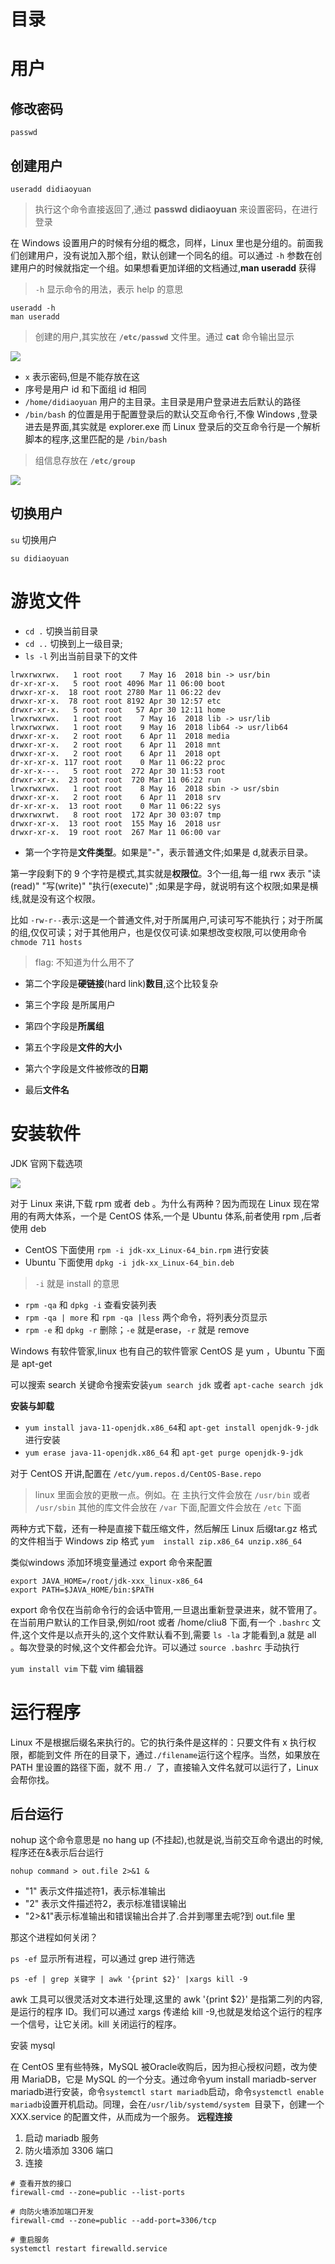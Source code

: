 # 目录

# 用户

## 修改密码

```shell
passwd
```

## 创建用户

```shell
useradd didiaoyuan
```

> 执行这个命令直接返回了,通过 **passwd didiaoyuan** 来设置密码，在进行登录

在 Windows 设置用户的时候有分组的概念，同样，Linux 里也是分组的。前面我们创建用户，没有说加入那个组，默认创建一个同名的组。可以通过 `-h` 参数在创建用户的时候就指定一个组。如果想看更加详细的文档通过,**man useradd** 获得

> `-h` 显示命令的用法，表示 help 的意思
```shell
useradd -h
man useradd
```

> 创建的用户,其实放在 **`/etc/passwd`** 文件里。通过 **cat** 命令输出显示

![](http://ww1.sinaimg.cn/mw690/006rAlqhly1g2kxiv6wlsj30dj0bb3zf.jpg)

- `x` 表示密码,但是不能存放在这
- 序号是用户 id 和下面组 id 相同
- `/home/didiaoyuan` 用户的主目录。主目录是用户登录进去后默认的路径
- `/bin/bash` 的位置是用于配置登录后的默认交互命令行,不像 Windows ,登录进去是界面,其实就是 explorer.exe 而 Linux 登录后的交互命令行是一个解析脚本的程序,这里匹配的是 `/bin/bash`


> 组信息存放在 **`/etc/group`**

![](http://ww1.sinaimg.cn/mw690/006rAlqhly1g2kxnu9srfj307v06cq30.jpg)

## 切换用户

`su` 切换用户
```shell
su didiaoyuan
```

# 游览文件

- `cd .` 切换当前目录
- `cd ..` 切换到上一级目录;
- `ls -l` 列出当前目录下的文件

```shell
lrwxrwxrwx.   1 root root    7 May 16  2018 bin -> usr/bin
dr-xr-xr-x.   5 root root 4096 Mar 11 06:00 boot
drwxr-xr-x.  18 root root 2780 Mar 11 06:22 dev
drwxr-xr-x.  78 root root 8192 Apr 30 12:57 etc
drwxr-xr-x.   5 root root   57 Apr 30 12:11 home
lrwxrwxrwx.   1 root root    7 May 16  2018 lib -> usr/lib
lrwxrwxrwx.   1 root root    9 May 16  2018 lib64 -> usr/lib64
drwxr-xr-x.   2 root root    6 Apr 11  2018 media
drwxr-xr-x.   2 root root    6 Apr 11  2018 mnt
drwxr-xr-x.   2 root root    6 Apr 11  2018 opt
dr-xr-xr-x. 117 root root    0 Mar 11 06:22 proc
dr-xr-x---.   5 root root  272 Apr 30 11:53 root
drwxr-xr-x.  23 root root  720 Mar 11 06:22 run
lrwxrwxrwx.   1 root root    8 May 16  2018 sbin -> usr/sbin
drwxr-xr-x.   2 root root    6 Apr 11  2018 srv
dr-xr-xr-x.  13 root root    0 Mar 11 06:22 sys
drwxrwxrwt.   8 root root  172 Apr 30 03:07 tmp
drwxr-xr-x.  13 root root  155 May 16  2018 usr
drwxr-xr-x.  19 root root  267 Mar 11 06:00 var

```
- 第一个字符是**文件类型**。如果是"-"，表示普通文件;如果是 d,就表示目录。

 第一字段剩下的 9 个字符是模式,其实就是**权限位**。3个一组,每一组 rwx 表示 "读(read)" "写(write)" "执行(execute)" ;如果是字母，就说明有这个权限;如果是横线,就是没有这个权限。

 比如 `-rw-r--`表示:这是一个普通文件,对于所属用户,可读可写不能执行；对于所属的组,仅仅可读；对于其他用户，也是仅仅可读.如果想改变权限,可以使用命令 `chmode 711 hosts`

> flag: 不知道为什么用不了

- 第二个字段是**硬链接**(hard link)**数目**,这个比较复杂

- 第三个字段 是所属用户
- 第四个字段是**所属组**
- 第五个字段是**文件的大小**
- 第六个字段是文件被修改的**日期**
- 最后**文件名**

# 安装软件

JDK 官网下载选项

![](http://ww1.sinaimg.cn/mw690/006rAlqhly1g2l0lytbicj30uo0ftwja.jpg)


对于 Linux 来讲,下载 rpm 或者 deb 。为什么有两种？因为而现在 Linux 现在常用的有两大体系，一个是 CentOS 体系,一个是 Ubuntu 体系,前者使用 rpm ,后者使用 deb

- CentOS 下面使用 `rpm -i jdk-xx_Linux-64_bin.rpm` 进行安装
- Ubuntu 下面使用 `dpkg -i jdk-xx_Linux-64_bin.deb`

> `-i` 就是 install 的意思
- `rpm -qa` 和 `dpkg -i` 查看安装列表
- `rpm -qa | more` 和 `rpm -qa |less` 两个命令，将列表分页显示
- `rpm -e` 和 `dpkg -r` 删除；`-e` 就是erase，`-r` 就是 remove

Windows 有软件管家,linux 也有自己的软件管家 CentOS 是 yum ，Ubuntu 下面是 apt-get

可以搜索 search 关键命令搜索安装`yum search jdk` 或者 `apt-cache search jdk`

**安装与卸载**

- `yum install java-11-openjdk.x86_64`和 `apt-get install openjdk-9-jdk`进行安装
- `yum erase java-11-openjdk.x86_64` 和 `apt-get purge openjdk-9-jdk`

对于 CentOS 开讲,配置在 `/etc/yum.repos.d/CentOS-Base.repo`

> linux 里面会放的更散一点。例如。在 主执行文件会放在 `/usr/bin`
或者 `/usr/sbin` 其他的库文件会放在 `/var` 下面,配置文件会放在 `/etc` 下面

两种方式下载，还有一种是直接下载压缩文件，然后解压 Linux 后缀tar.gz 格式的文件相当于 Windows zip 格式 `yum  install zip.x86_64 unzip.x86_64`

类似windows 添加环境变量通过 export 命令来配置


```shell
export JAVA_HOME=/root/jdk-xxx_linux-x86_64
export PATH=$JAVA_HOME/bin:$PATH
```

export 命令仅在当前命令行的会话中管用,一旦退出重新登录进来，就不管用了。在当前用户默认的工作目录,例如/root 或者 /home/cliu8 下面,有一个 `.bashrc` 文件,这个文件是以点开头的,这个文件默认看不到,需要 `ls -la` 才能看到,a 就是 all 。每次登录的时候,这个文件都会允许。可以通过 `source .bashrc` 手动执行

`yum install vim` 下载 vim 编辑器


# 运行程序
Linux 不是根据后缀名来执行的。它的执行条件是这样的：只要文件有 x 执行权限，都能到文件
所在的目录下，通过`./filename`运行这个程序。当然，如果放在 PATH 里设置的路径下面，就不
用`./ `了，直接输入文件名就可以运行了，Linux 会帮你找。

## 后台运行

nohup 这个命令意思是 no hang up (不挂起),也就是说,当前交互命令退出的时候,程序还在&表示后台运行

`nohup command > out.file 2>&1 &`
- "1" 表示文件描述符1，表示标准输出
- "2" 表示文件描述符2，表示标准错误输出
- "2>&1"表示标准输出和错误输出合并了.合并到哪里去呢?到 out.file 里

那这个进程如何关闭？

`ps -ef` 显示所有进程，可以通过 grep 进行筛选

```shell
ps -ef | grep 关键字 | awk '{print $2}' |xargs kill -9
```
awk 工具可以很灵活对文本进行处理,这里的 awk '{print $2}' 是指第二列的内容,是运行的程序 ID。我们可以通过 xargs 传递给 kill -9,也就是发给这个运行的程序一个信号，让它关闭。kill 关闭运行的程序。

安装 mysql

在 CentOS 里有些特殊，MySQL 被Oracle收购后，因为担心授权问题，改为使用 MariaDB，它是 MySQL 的一个分支。通过命令yum install mariadb-server mariadb进行安装，命令`systemctl start mariadb`启动，命令`systemctl enable mariadb`设置开机启动。同理，会在`/usr/lib/systemd/system `目录下，创建一个 XXX.service 的配置文件，从而成为一个服务。
**远程连接**
1. 启动 mariadb 服务
2. 防火墙添加 3306 端口
3. 连接

```shell
# 查看开放的接口
firewall-cmd --zone=public --list-ports

# 向防火墙添加端口开发
firewall-cmd --zone=public --add-port=3306/tcp

# 重启服务
systemctl restart firewalld.service

```
